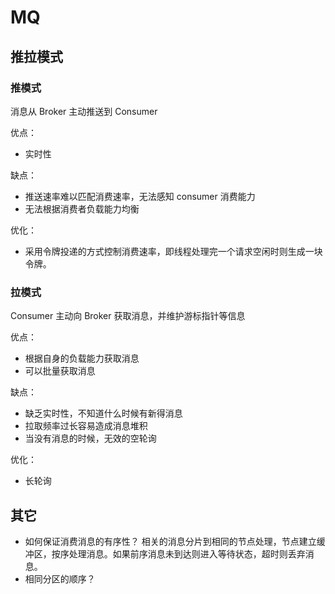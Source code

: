 # MQ

## 推拉模式

### 推模式

消息从 Broker 主动推送到 Consumer

优点：

- 实时性

缺点：

- 推送速率难以匹配消费速率，无法感知 consumer 消费能力
- 无法根据消费者负载能力均衡

优化：

- 采用令牌投递的方式控制消费速率，即线程处理完一个请求空闲时则生成一块令牌。

### 拉模式

Consumer 主动向 Broker 获取消息，并维护游标指针等信息

优点：

- 根据自身的负载能力获取消息
- 可以批量获取消息

缺点：

- 缺乏实时性，不知道什么时候有新得消息
- 拉取频率过长容易造成消息堆积
- 当没有消息的时候，无效的空轮询

优化：

- 长轮询

## 其它

- 如何保证消费消息的有序性？
  相关的消息分片到相同的节点处理，节点建立缓冲区，按序处理消息。如果前序消息未到达则进入等待状态，超时则丢弃消息。
- 相同分区的顺序？
